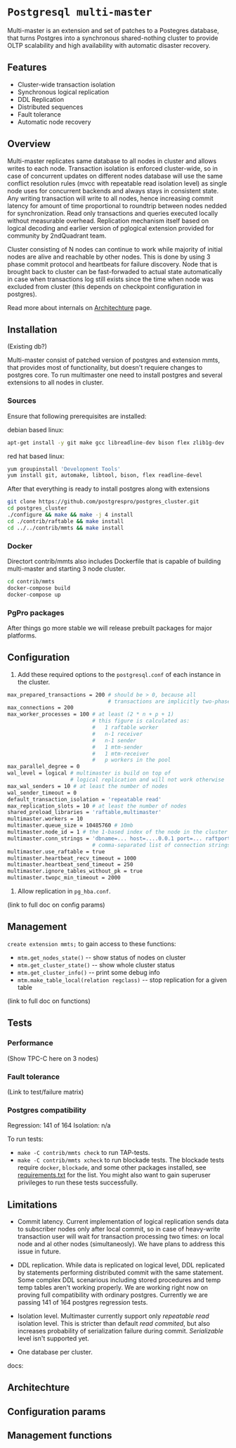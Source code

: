 # `Postgresql multi-master`

Multi-master is an extension and set of patches to a Postegres database, that turns Postgres into a 
synchronous shared-nothing cluster to provide OLTP scalability and high availability with automatic
disaster recovery.



## Features

* Cluster-wide transaction isolation
* Synchronous logical replication
* DDL Replication
* Distributed sequences
* Fault tolerance
* Automatic node recovery



## Overview

Multi-master replicates same database to all nodes in cluster and allows writes to each node. Transaction
isolation is enforced cluster-wide, so in case of concurrent updates on different nodes database will use the
same conflict resolution rules (mvcc with repeatable read isolation level) as single node uses for concurrent
backends and always stays in consistent state. Any writing transaction will write to all nodes, hence increasing
commit latency for amount of time proportional to roundtrip between nodes nedded for synchronization. Read only
transactions and queries executed locally without measurable overhead. Replication mechanism itself based on
logical decoding and earlier version of pglogical extension provided for community by 2ndQuadrant team.

Cluster consisting of N nodes can continue to work while majority of initial nodes are alive and reachable by
other nodes. This is done by using 3 phase commit protocol and heartbeats for failure discovery. Node that is
brought back to cluster can be fast-forwaded to actual state automatically in case when transactions log still
exists since the time when node was excluded from cluster (this depends on checkpoint configuration in postgres).

Read more about internals on [Architechture](/Architechture) page.



## Installation

(Existing db?)

Multi-master consist of patched version of postgres and extension mmts, that provides most of functionality, but
doesn't requiere changes to postgres core. To run multimaster one need to install postgres and several extensions
to all nodes in cluster.

### Sources

Ensure that following prerequisites are installed: 

debian based linux:

```sh
apt-get install -y git make gcc libreadline-dev bison flex zlib1g-dev
```

red hat based linux:

```sh
yum groupinstall 'Development Tools'
yum install git, automake, libtool, bison, flex readline-devel
```

After that everything is ready to install postgres along with extensions

```sh
git clone https://github.com/postgrespro/postgres_cluster.git
cd postgres_cluster
./configure && make && make -j 4 install
cd ./contrib/raftable && make install
cd ../../contrib/mmts && make install
```

### Docker

Directort contrib/mmts also includes Dockerfile that is capable of building multi-master and starting 3 node cluster.

```sh
cd contrib/mmts
docker-compose build
docker-compose up
```

### PgPro packages

After things go more stable we will release prebuilt packages for major platforms.



## Configuration

1. Add these required options to the `postgresql.conf` of each instance in the cluster.

 ```sh
 max_prepared_transactions = 200 # should be > 0, because all
                                 # transactions are implicitly two-phase
 max_connections = 200
 max_worker_processes = 100 # at least (2 * n + p + 1)
                            # this figure is calculated as:
                            #   1 raftable worker
                            #   n-1 receiver
                            #   n-1 sender
                            #   1 mtm-sender
                            #   1 mtm-receiver
                            #   p workers in the pool
 max_parallel_degree = 0
 wal_level = logical # multimaster is build on top of
                     # logical replication and will not work otherwise
 max_wal_senders = 10 # at least the number of nodes
 wal_sender_timeout = 0
 default_transaction_isolation = 'repeatable read'
 max_replication_slots = 10 # at least the number of nodes
 shared_preload_libraries = 'raftable,multimaster'
 multimaster.workers = 10
 multimaster.queue_size = 10485760 # 10mb
 multimaster.node_id = 1 # the 1-based index of the node in the cluster
 multimaster.conn_strings = 'dbname=... host=....0.0.1 port=... raftport=..., ...'
                            # comma-separated list of connection strings
 multimaster.use_raftable = true
 multimaster.heartbeat_recv_timeout = 1000
 multimaster.heartbeat_send_timeout = 250
 multimaster.ignore_tables_without_pk = true
 multimaster.twopc_min_timeout = 2000
```
1. Allow replication in `pg_hba.conf`.

(link to full doc on config params)

## Management

`create extension mmts;` to gain access to these functions:

* `mtm.get_nodes_state()` -- show status of nodes on cluster
* `mtm.get_cluster_state()` -- show whole cluster status
* `mtm.get_cluster_info()` -- print some debug info
* `mtm.make_table_local(relation regclass)` -- stop replication for a given table

(link to full doc on functions)




## Tests

### Performance

(Show TPC-C here on 3 nodes)

### Fault tolerance

(Link to test/failure matrix)

### Postgres compatibility

Regression: 141 of 164
Isolation: n/a

To run tests:
* `make -C contrib/mmts check` to run TAP-tests.
* `make -C contrib/mmts xcheck` to run blockade tests. The blockade tests require `docker`, `blockade`, and some other packages installed, see [requirements.txt](tests2/requirements.txt) for the list. You might also want to gain superuser privileges to run these tests successfully.


## Limitations

* Commit latency.
Current implementation of logical replication sends data to subscriber nodes only after local commit, so in case of
heavy-write transaction user will wait for transaction processing two times: on local node and al other nodes
(simultaneosly). We have plans to address this issue in future.

* DDL replication.
While data is replicated on logical level, DDL replicated by statements performing distributed commit with the same
statement. Some complex DDL scenarious including stored procedures and temp temp tables aren't working properly. We
are working right now on proving full compatibility with ordinary postgres. Currently we are passing 141 of 164
postgres regression tests.

* Isolation level.
Multimaster currently support only _repeatable_ _read_ isolation level. This is stricter than default _read_ _commited_,
but also increases probability of serialization failure during commit. _Serializable_ level isn't supported yet.

* One database per cluster.



docs:

## Architechture

## Configuration params

## Management functions
